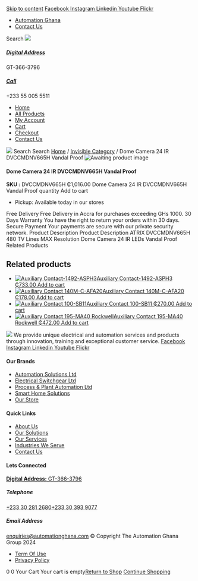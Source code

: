 [Skip to content](https://store.automationghana.com/product/dome-camera-24-ir-dvccmdnv665h-vandal-proof/#content)
[ Facebook ](https://www.facebook.com/automationgh/) [ Instagram ](https://www.instagram.com/automationgh/) [ Linkedin ](https://www.linkedin.com/company/the-automation-ghana-limited/) [ Youtube ](https://www.youtube.com/channel/UCurrRDUSm5oIW39VXjn1u0w) [ Flickr ](https://www.flickr.com/photos/181794037@N07/)
  * [ Automation Ghana ](https://automationghana.com)
  * [ Contact Us ](https://store.automationghana.com/contact/)


Search
[ ![](https://store.automationghana.com/wp-content/uploads/2024/04/Website-TAGG-Logo-BLUE.png) ](https://store.automationghana.com/)
[ ](https://maps.app.goo.gl/m4xeaagWCNbLk4jM6)
#####  [ Digital Address ](https://maps.app.goo.gl/m4xeaagWCNbLk4jM6)
GT-366-3796 
[ ](tel:+233550055511)
#####  [ Call ](tel:+233550055511)
+233 55 005 5511 
  * [Home](https://store.automationghana.com/)
  * [All Products](https://store.automationghana.com/shop/)
  * [My Account](https://store.automationghana.com/my-account/)
  * [Cart](https://store.automationghana.com/cart/)
  * [Checkout](https://store.automationghana.com/checkout/)
  * [Contact Us](https://store.automationghana.com/contact/)


[![](https://store.automationghana.com/wp-content/uploads/2024/04/AutomationGhana_logo_white.png)](https://store.automationghana.com)
Search
Search
[Home](https://store.automationghana.com) / [Invisible Category](https://store.automationghana.com/product-category/invisible-category/) / Dome Camera 24 IR DVCCMDNV665H Vandal Proof
![Awaiting product image](https://store.automationghana.com/wp-content/uploads/woocommerce-placeholder-600x600.png)
####  Dome Camera 24 IR DVCCMDNV665H Vandal Proof 
**SKU :** DVCCMDNV665H 
₵1,016.00
Dome Camera 24 IR DVCCMDNV665H Vandal Proof quantity
Add to cart
  * Pickup: Available today in our stores


Free Delivery 
Free Delivery in Accra for purchases exceeding GHs 1000. 
30 Days Warranty 
You have the right to return your orders within 30 days. 
Secure Payment 
Your payments are secure with our private security network. 
Product Description
Product Description
ATRIX DVCCMDNV665H 480 TV Lines MAX Resolution Dome Camera 24 IR LEDs Vandal Proof
Related Products 
## Related products
  * [![Auxiliary Contact-1492-ASPH3](https://store.automationghana.com/wp-content/uploads/2020/12/1492-ASPH3-300x300.jpg)Auxiliary Contact-1492-ASPH3 ₵733.00 ](https://store.automationghana.com/product/auxiliary-contact-1492-asph3/)
[Add to cart](https://store.automationghana.com/product/dome-camera-24-ir-dvccmdnv665h-vandal-proof/?add-to-cart=2967)
  * [![Auxiliary Contact 140M-C-AFA20](https://store.automationghana.com/wp-content/uploads/2020/12/140M-C-AFA20-300x300.jpg)Auxiliary Contact 140M-C-AFA20 ₵178.00 ](https://store.automationghana.com/product/auxiliary-contact-140m-c-afa20/)
[Add to cart](https://store.automationghana.com/product/dome-camera-24-ir-dvccmdnv665h-vandal-proof/?add-to-cart=2961)
  * [![Auxiliary Contact 100-SB11](https://store.automationghana.com/wp-content/uploads/2020/11/Allen-Bradley-100S-300x300.jpg)Auxiliary Contact 100-SB11 ₵270.00 ](https://store.automationghana.com/product/auxiliary-contact-100-sb11/)
[Add to cart](https://store.automationghana.com/product/dome-camera-24-ir-dvccmdnv665h-vandal-proof/?add-to-cart=2954)
  * [![Auxiliary Contact 195-MA40 Rockwell](https://store.automationghana.com/wp-content/uploads/2020/11/195-MA40.jpg)Auxiliary Contact 195-MA40 Rockwell ₵472.00 ](https://store.automationghana.com/product/auxiliary-contact-195-ma40/)
[Add to cart](https://store.automationghana.com/product/dome-camera-24-ir-dvccmdnv665h-vandal-proof/?add-to-cart=2944)


![](https://store.automationghana.com/wp-content/uploads/2024/04/AutomationGhana_logo_white.png)
We provide unique electrical and automation services and products through innovation, training and exceptional customer service.
[ Facebook ](https://www.facebook.com/automationgh/) [ Instagram ](https://www.instagram.com/automationgh/) [ Linkedin ](https://www.linkedin.com/company/the-automation-ghana-limited/) [ Youtube ](https://www.youtube.com/channel/UCurrRDUSm5oIW39VXjn1u0w) [ Flickr ](https://www.flickr.com/photos/181794037@N07/)
#### Our Brands
  * [ Automation Solutions Ltd ](https://store.automationghana.com/product/dome-camera-24-ir-dvccmdnv665h-vandal-proof/)
  * [ Electrical Switchgear Ltd ](https://store.automationghana.com/product/dome-camera-24-ir-dvccmdnv665h-vandal-proof/)
  * [ Process & Plant Automation Ltd ](https://store.automationghana.com/product/dome-camera-24-ir-dvccmdnv665h-vandal-proof/)
  * [ Smart Home Solutions ](https://store.automationghana.com/product/dome-camera-24-ir-dvccmdnv665h-vandal-proof/)
  * [ Our Store ](https://store.automationghana.com/product/dome-camera-24-ir-dvccmdnv665h-vandal-proof/)


#### Quick Links
  * [ About Us ](https://store.automationghana.com/product/dome-camera-24-ir-dvccmdnv665h-vandal-proof/)
  * [ Our Solutions ](https://store.automationghana.com/product/dome-camera-24-ir-dvccmdnv665h-vandal-proof/)
  * [ Our Services ](https://store.automationghana.com/product/dome-camera-24-ir-dvccmdnv665h-vandal-proof/)
  * [ Industries We Serve ](https://store.automationghana.com/product/dome-camera-24-ir-dvccmdnv665h-vandal-proof/)
  * [ Contact Us ](https://store.automationghana.com/product/dome-camera-24-ir-dvccmdnv665h-vandal-proof/)


#### Lets Connected
[**Digital Address:** GT-366-3796](https://maps.app.goo.gl/m4xeaagWCNbLk4jM6)
#####  Telephone 
[ +233 30 281 2680](tel:+233302812680)[+233 30 393 9077](https://store.automationghana.com/product/dome-camera-24-ir-dvccmdnv665h-vandal-proof/+233303939077)
#####  Email Address 
enquiries@automationghana.com 
© Copyright The Automation Ghana Group 2024
  * [ Term Of Use ](https://store.automationghana.com/product/dome-camera-24-ir-dvccmdnv665h-vandal-proof/)
  * [ Privacy Policy ](https://store.automationghana.com/product/dome-camera-24-ir-dvccmdnv665h-vandal-proof/)


0
0
Your Cart
Your cart is empty[Return to Shop](https://store.automationghana.com/shop/)
[Continue Shopping](https://store.automationghana.com/product/dome-camera-24-ir-dvccmdnv665h-vandal-proof/)
